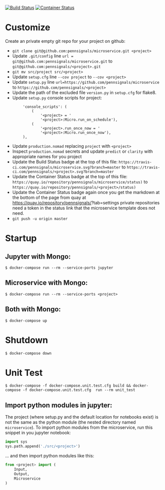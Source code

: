 [![Build Status](https://travis-ci.com/pennsignals/microservice.svg?branch=master)](https://travis-ci.com/pennsignals/microservice)
[![Container Status](https://quay.io/repository/pennsignals/microservice/status)](https://quay.io/repository/pennsignals/microservice)

# Customize

Create an private empty git repo for your project on github:
- `git clone git@github.com:pennsignals/microservice.git <project>`
- Update `.git/config` line `url = git@github.com:pennsignals/microservice.git` to `git@github.com:pennsignals/<project>.git`
- `git mv src/project src/<project>`
- Update `setup.cfg` line `--cov project` to `--cov <project>`
- Update `setup.py` line `url=https://github.com/pennsignals/microservice` to `https://github.com/pennsignals/<project>`
- Update the path of the excluded file `version.py` in `setup.cfg` for flake8.
- Update `setup.py` console scripts for project:
```
        'console_scripts': (
            (
                '<project> = '
                '<project>:Micro.run_on_schedule'),
            (
                '<project>.run_once_now = '
                '<project>:Micro.run_once_now'),
        ),

```
- Update `production.nomad` replacing `project` with `<project>`
- Inspect `production.nomad` secrets and update `predict` or `clarity` with appropriate names for you project
- Update the Build Status badge at the top of this file: `https://travis-ci.com/pennsignals/microservice.svg?branch=master` to `https://travis-ci.com/pennsignals/<project>.svg?branch=master`
- Update the Container Status badge at the top of this file: `https://quay.io/repository/pennsignals/microservice/status)` to `https://quay.io/repository/pennsignals/<project>/status)`
- Update the Container Status badge again once you get the markdown at the bottom of the page from quay at https://quay.io/repository/pennsignals/<project>?tab=settings private repositories need a token in the status link that the microservice template does not need.
- `git push -u origin master`


# Startup

## Jupyter with Mongo:

    $ docker-compose run --rm --service-ports jupyter

## Microservice with Mongo:

    $ docker-compose run --rm --service-ports <project>

## Both with Mongo:

    $ docker-compose up

# Shutdown

    $ docker-compose down

# Unit Test

    $ docker-compose -f docker-compose.unit.test.cfg build && docker-compose -f docker-compose.unit.test.cfg  run --rm unit_test

## Import python modules in jupyter:

The project (where setup.py and the default location for notebooks exist) is not the same as the python module (the nested directory named `microservice`). To import python modules from the microservice, run this snippet in you jupyter notebook:

```python
import sys
sys.path.append('./src/<project>')
```

... and then import python modules like this:

```python
from <project> import (
	Input,
	Output,
	Microservice
)
```
